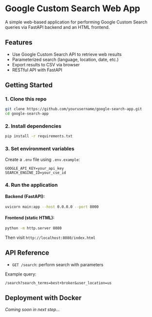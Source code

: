 # Google Custom Search Web App

A simple web-based application for performing Google Custom Search queries via FastAPI backend and an HTML frontend.

## Features

- Use Google Custom Search API to retrieve web results
- Parameterized search (language, location, date, etc.)
- Export results to CSV via browser
- RESTful API with FastAPI

## Getting Started

### 1. Clone this repo

```bash
git clone https://github.com/yourusername/google-search-app.git
cd google-search-app
```

### 2. Install dependencies

```bash
pip install -r requirements.txt
```

### 3. Set environment variables

Create a `.env` file using `.env.example`:

```env
GOOGLE_API_KEY=your_api_key
SEARCH_ENGINE_ID=your_cse_id
```

### 4. Run the application

#### Backend (FastAPI):

```bash
uvicorn main:app --host 0.0.0.0 --port 8000
```

#### Frontend (static HTML):

```bash
python -m http.server 8080
```

Then visit `http://localhost:8080/index.html`

## API Reference

- `GET /search`: perform search with parameters

Example query:

```
/search?search_terms=best+broker&user_location=us
```

## Deployment with Docker

_Coming soon in next step..._

